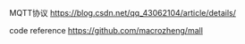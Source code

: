 




MQTT协议
https://blog.csdn.net/qq_43062104/article/details/



code reference
https://github.com/macrozheng/mall